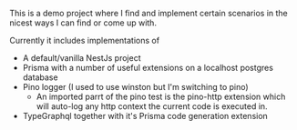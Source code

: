 
This is a demo project where I find and implement certain scenarios in the nicest ways I can find or come up with.

Currently it includes implementations of 
- A default/vanilla NestJs project
- Prisma with a number of useful extensions on a localhost postgres database
- Pino logger (I used to use winston but I'm switching to pino)
  - An imported parrt of the pino test is the pino-http extension which will auto-log
    any http context the current code is executed in.
- TypeGraphql together with it's Prisma code generation extension